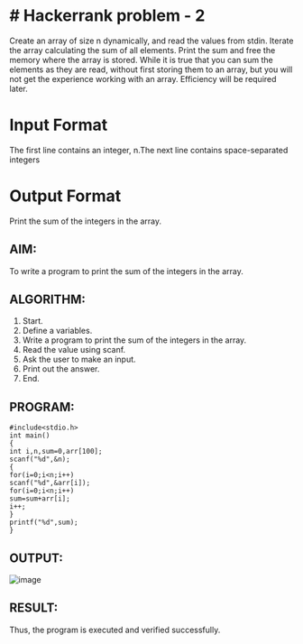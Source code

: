 # # Hackerrank problem - 2
Create an array of size n dynamically, and read the values from stdin. Iterate the array calculating the sum of all elements. Print the sum and free the memory where the array is stored. While it is true that you can sum the elements as they are read, without first storing them to an array, but you will not get the experience working with an array. Efficiency will be required later. 
# Input Format 
The first line contains an integer, n.The next line contains space-separated integers  
# Output Format 
Print the sum of the integers in the array.
## AIM:
To write a program to print the sum of the integers in the array.

## ALGORITHM:
1. Start.
2. Define a variables.
3. Write a program to print the sum of the integers in the array.
4. Read the value using scanf.
5. Ask the user to make an input.
6. Print out the answer.
7. End.
## PROGRAM:
```
#include<stdio.h>
int main()
{
int i,n,sum=0,arr[100];
scanf("%d",&n);
{
for(i=0;i<n;i++)
scanf("%d",&arr[i]);
for(i=0;i<n;i++)
sum=sum+arr[i];
i++;
}
printf("%d",sum);
}
```
## OUTPUT:
![image](https://github.com/user-attachments/assets/22be6adc-042e-427a-878e-d9c431019ec3)

## RESULT:
Thus, the program is executed and verified successfully.
